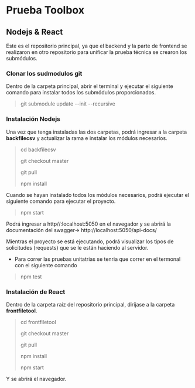 # Prueba Toolbox 
## Nodejs & React

Este es el repositorio principal, ya que el backend y la parte de frontend se realizaron en otro repositorio para 
unificar la prueba técnica se crearon los submódulos.

### Clonar los sudmodulos git

Dentro de la carpeta principal, abrir el terminal y ejecutar el siguiente comando para instalar todos los submódulos 
proporcionados.

> git submodule update --init --recursive

### Instalación Nodejs

Una vez que tenga instaladas las dos carpetas, podrá ingresar a la carpeta <b>backfilecsv</b> y actualizar la rama e 
instalar los módulos necesarios.

> cd backfilecsv
> 
> git checkout master
> 
> git pull
> 
> npm install

Cuando se hayan instalado todos los módulos necesarios, podrá ejecutar el siguiente comando para ejecutar el proyecto.

> npm start

Podrá ingresar a http//:localhost:5050 en el navegador y se abrirá la documentación del swagger-> http://localhost:5050/api-docs/

Mientras el proyecto se está ejecutando, podrá visualizar los tipos de solicitudes (requests) que se le están haciendo 
al servidor.

* Para correr las pruebas unitatrias se tenria que correr en el termonal con el siguiente comando

> npm test

### Instalación de React

Dentro de la carpeta raíz del repositorio principal, diríjase a la carpeta <b>frontfiletool</b>.

> cd frontfiletool
> 
> git checkout master
> 
> git pull
> 
> npm install
> 
> npm start
>
Y se abrirá el navegador.